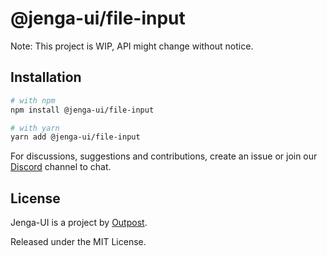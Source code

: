 # @jenga-ui/file-input

Note: This project is WIP, API might change without notice.

## Installation

```sh
# with npm
npm install @jenga-ui/file-input

# with yarn
yarn add @jenga-ui/file-input
```

For discussions, suggestions and contributions, create an issue or join our [Discord](https://discord.gg/sHnHPnAPZj) channel to chat.

## License

Jenga-UI is a project by [Outpost](https://outpost.run).

Released under the MIT License.

